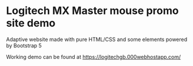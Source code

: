 # Logitech MX Master mouse promo site demo

Adaptive website made with pure HTML/CSS and some elements powered by Bootstrap 5

Working demo can be found at https://logitechgb.000webhostapp.com/
